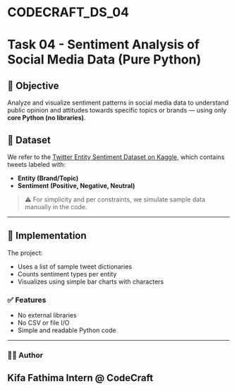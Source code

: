 # CODECRAFT_DS_04
# Task 04 - Sentiment Analysis of Social Media Data (Pure Python)

## 📌 Objective

Analyze and visualize sentiment patterns in social media data to understand public opinion and attitudes towards specific topics or brands — using only **core Python (no libraries)**.

## 📁 Dataset

We refer to the [Twitter Entity Sentiment Dataset on Kaggle](https://www.kaggle.com/datasets/jp797498e/twitter-entity-sentiment-analysis), which contains tweets labeled with:
- **Entity (Brand/Topic)**  
- **Sentiment (Positive, Negative, Neutral)**

> ⚠️ For simplicity and per constraints, we simulate sample data manually in the code.

---

## 🧪 Implementation

The project:
- Uses a list of sample tweet dictionaries
- Counts sentiment types per entity
- Visualizes using simple bar charts with characters

### ✅ Features
- No external libraries
- No CSV or file I/O
- Simple and readable Python code

---

### 🙋‍♀️ Author
Kifa Fathima
Intern @ CodeCraft
---

